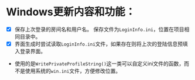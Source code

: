 # Windows更新内容和功能：
- [x] 保存上次登录的房间名和用户名。
保存文件为`LoginInfo.ini`，位置在项目相同目录中。
- [x] 界面生成时尝试读取`LoginInfo.ini`文件，如果存在则将上次的登陆信息预填入登录界面。
- 使用的是`WritePrivateProfileString()`这一类可以自定义ini文件的函数，而不是使用系统的`win.ini`文件，方便修改位置。
